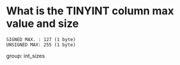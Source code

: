 # What is the TINYINT column max value and size

```
SIGNED MAX. : 127 (1 byte)
UNSIGNED MAX: 255 (1 byte)
```

group: int_sizes
